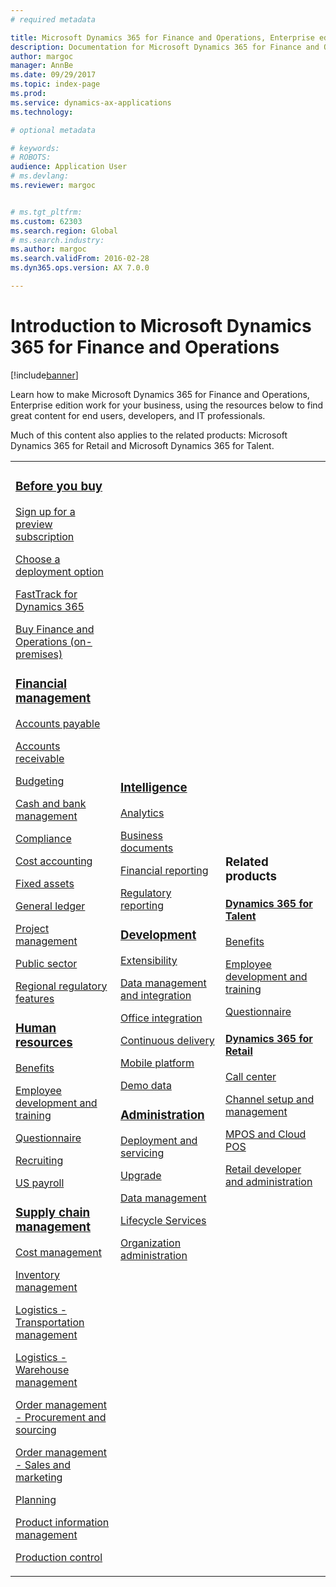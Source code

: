 ```yaml
---
# required metadata

title: Microsoft Dynamics 365 for Finance and Operations, Enterprise edition Documentation
description: Documentation for Microsoft Dynamics 365 for Finance and Operations, Enterprise edition. 
author: margoc
manager: AnnBe
ms.date: 09/29/2017
ms.topic: index-page
ms.prod: 
ms.service: dynamics-ax-applications
ms.technology: 

# optional metadata

# keywords: 
# ROBOTS: 
audience: Application User
# ms.devlang: 
ms.reviewer: margoc


# ms.tgt_pltfrm: 
ms.custom: 62303
ms.search.region: Global
# ms.search.industry: 
ms.author: margoc
ms.search.validFrom: 2016-02-28
ms.dyn365.ops.version: AX 7.0.0

---
```


# Introduction to Microsoft Dynamics 365 for Finance and Operations
[!include[banner](includes/banner.md)]

Learn how to make Microsoft Dynamics 365 for Finance and Operations, Enterprise edition work for your business, using the resources below to find great content for end users, developers, and IT professionals. 

Much of this content also applies to the related products: Microsoft Dynamics 365 for Retail and Microsoft Dynamics 365 for Talent. 

<table>
<colgroup>
<col width="33%" />
<col width="33%" />
<col width="33%" />
</colgroup>
<tbody>
<tr class="odd">
<td>
<h3><a href="fin-and-ops/get-started/before-you-buy.md">Before you buy</a></h3>
<p><a href="dev-itpro/dev-tools/sign-up-preview-subscription.md">Sign up for a preview subscription</a></p>
 <p><a href="dev-itpro/deployment/choose-deployment-type.md">Choose a deployment option</a></p>
  <p><a href="fin-and-ops/get-started/fasttrack-dynamics-365-overview.md">FastTrack for Dynamics 365</a></p>
  <p><a href="fin-and-ops/get-started/purchase-on-premises.md">Buy Finance and Operations (on-premises)</a></p>

<h3><a href="financials/index.md">Financial management</a></h3>
<p><a href="financials/accounts-payable/accounts-payable.md">Accounts payable</a></p>
<p><a href="financials/accounts-receivable/accounts-receivable.md">Accounts receivable</a></p>
<p><a href="financials/budgeting/budgeting-overview.md">Budgeting</a></p>
<p><a href="financials/cash-bank-management/cash-bank-management.md">Cash and bank management</a></p>
<p><a href="financials/general-ledger/audit-policy-rules.md">Compliance</a></p>
<p><a href="financials/cost-accounting/cost-accounting-home-page.md">Cost accounting</a></p>
<p><a href="financials/fixed-assets/fixed-assets.md">Fixed assets</a></p>
<p><a href="financials/general-ledger/general-ledger.md">General ledger</a></p>
<p><a href="financials/project-management/overview-project-management-accounting.md">Project management</a></p>
<p><a href="financials/public-sector/public-sector-functionality.md">Public sector</a></p>
<p><a href="dev-itpro/lcs-solutions/country-region.md">Regional regulatory features</a></p>

<H3><a href="fin-and-ops/hr/hr-landing-page.md">Human resources</a></h3>
<p><a href="talent/manage-benefit-program.md">Benefits</a></p>
<p><a href="talent/performance-management-overview.md">Employee development and training</a></p>
<p><a href="talent/questionnaires.md">Questionnaire</a></p>
<p><a href="fin-and-ops/hr/manage-recruiting-process.md">Recruiting</a></p>
<p><a href="fin-and-ops/hr/localizations/noam-usa-payroll.md">US payroll</a></p>

<h3><a href="supply-chain/index.md">Supply chain management</a></h3>
<p><a href="supply-chain/cost-management/costing-sheets.md">Cost management</a></p>
<p><a href="supply-chain/inventory/inventory-locations.md">Inventory management</a></p>
<p><a href="supply-chain/transportation/transportation-management-overview.md">Logistics - Transportation management</a></p>
<p><a href="supply-chain/warehousing/warehouse-configuration.md">Logistics - Warehouse management</a></p>
<p><a href="supply-chain/procurement/procurement-sourcing-overview.md">Order management - Procurement and sourcing</a></p>
<p><a href="supply-chain/sales-marketing/overview-sales-marketing.md">Order management - Sales and marketing</a></p><p><a href="supply-chain/master-planning/master-plans.md">Planning</a></p>
<p><a href="supply-chain/pim/product-information.md">Product information management</a></p>
<p><a href="supply-chain/production-control/production-process-overview.md">Production control</a></p>

</td>
<td>
<h3><a href="dev-itpro/analytics/information-access-reporting.md">Intelligence</a></h3>
<p><a href="dev-itpro/analytics/analytics.md">Analytics</a></p>
 <p><a href="dev-itpro/analytics/document-reporting-services.md">Business documents</a></p>
<p><a href="dev-itpro/analytics/financial-reporting-intro.md">Financial reporting</a></p>
<p><a href="dev-itpro/analytics/general-electronic-reporting.md">Regulatory reporting</a></p>



<h3><a href="dev-itpro/dev-tools/developer-home-page.md">Development</h3>
<p><a href="dev-itpro/extensibility/extensibility-home-page.md">Extensibility</a></p>
<p><a href="dev-itpro/data-entities/data-entities.md">Data management and integration</a></p>
<p><a href="dev-itpro/office-integration/office-integration.md">Office integration</a></p>
<p><a href="dev-itpro/dev-tools/continuous-delivery-home-page.md">Continuous delivery</a></p>
<p><a href="dev-itpro/mobile-apps/platform/mobile-platform-home-page.md">Mobile platform</a></p>
<p><a href="fin-and-ops/get-started/demo-data.md">Demo data</a></p>

<h3><a href="dev-itpro/sysadmin/system-administration-home-page.md">Administration</h3>
<p><a href="dev-itpro/deployment/deploy-demo-environment.md">Deployment and servicing</a></p>
<p><a href="dev-itpro/migration-upgrade/upgrade-home-page.md">Upgrade</a></p>
<p><a href="dev-itpro/data-entities/data-management-integration-data-entity.md">Data management</a></p>
<p><a href="dev-itpro/lifecycle-services/lcs.md">Lifecycle Services</a></p>
<p><a href="fin-and-ops/organization-administration/organization-administration-home-page.md">Organization administration</a></p>
</td>
<td>
<h3>Related products</h3>
<h4><a href="talent/index.md">Dynamics 365 for Talent</a></h4>
<p><a href="talent/manage-benefit-program.md">Benefits</a></p>
<p><a href="talent/performance-management-overview.md">Employee development and training</a></p>
<p><a href="talent/questionnaires.md">Questionnaire</a></p>

<h4><a href="retail/index.md">Dynamics 365 for Retail</a></h4>
<p><a href="retail/call-center-functionality.md">Call center</p>
<p><a href="retail/define-maintain-retail-channels.md">Channel setup and management</p>
<p><a href="retail/retail-peripherals-overview.md">MPOS and Cloud POS</p>
<p><a href="retail/dev-itpro/dev-retail-home-page.md">Retail developer and administration</p>

</td>
</tr>

</tbody>
</table>